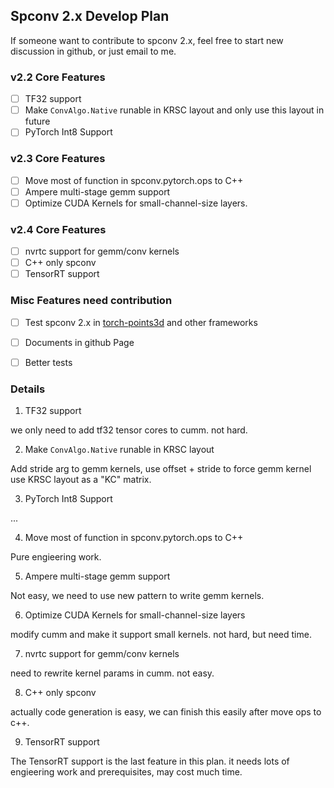<!--
 Copyright 2021 Yan Yan
 
 Licensed under the Apache License, Version 2.0 (the "License");
 you may not use this file except in compliance with the License.
 You may obtain a copy of the License at
 
     http://www.apache.org/licenses/LICENSE-2.0
 
 Unless required by applicable law or agreed to in writing, software
 distributed under the License is distributed on an "AS IS" BASIS,
 WITHOUT WARRANTIES OR CONDITIONS OF ANY KIND, either express or implied.
 See the License for the specific language governing permissions and
 limitations under the License.
-->

## Spconv 2.x Develop Plan

If someone want to contribute to spconv 2.x, feel free to start new discussion in github, or just email to me.


### v2.2 Core Features

- [ ] TF32 support 
- [ ] Make ```ConvAlgo.Native``` runable in KRSC layout and only use this layout in future
- [ ] PyTorch Int8 Support 

### v2.3 Core Features

- [ ] Move most of function in spconv.pytorch.ops to C++
- [ ] Ampere multi-stage gemm support
- [ ] Optimize CUDA Kernels for small-channel-size layers.

### v2.4 Core Features

- [ ] nvrtc support for gemm/conv kernels
- [ ] C++ only spconv
- [ ] TensorRT support

### Misc Features need contribution

- [ ] Test spconv 2.x in [torch-points3d](https://github.com/nicolas-chaulet/torch-points3d) and other frameworks
- [ ] Documents in github Page
- [ ] Better tests


### Details

1. TF32 support 

we only need to add tf32 tensor cores to cumm. not hard.

2. Make ```ConvAlgo.Native``` runable in KRSC layout

Add stride arg to gemm kernels, use offset + stride to force gemm kernel use KRSC layout as a "KC" matrix.

3. PyTorch Int8 Support

...

4. Move most of function in spconv.pytorch.ops to C++

Pure engieering work.

5. Ampere multi-stage gemm support

Not easy, we need to use new pattern to write gemm kernels.

6. Optimize CUDA Kernels for small-channel-size layers

modify cumm and make it support small kernels. not hard, but need time.

7. nvrtc support for gemm/conv kernels

need to rewrite kernel params in cumm. not easy.

8. C++ only spconv

actually code generation is easy, we can finish this easily after move ops to c++.

9. TensorRT support

The TensorRT support is the last feature in this plan. it needs lots of engieering work and prerequisites, may cost much time.